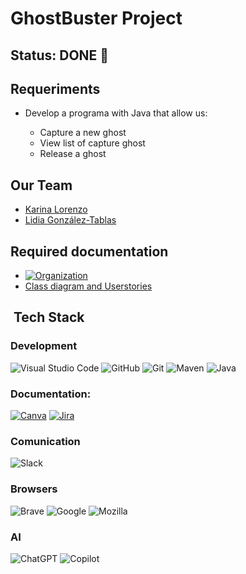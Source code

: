
# GhostBuster Project

## Status: DONE 🚀

## Requeriments 
- Develop a programa with Java that allow us:

    - Capture a new ghost
    - View list of capture ghost
    - Release a ghost

## Our Team
- [Karina Lorenzo](https://github.com/karinalorenzo)
- [Lidia González-Tablas](https://github.com/Lgtf5)

## Required documentation 
- [![Organization](https://img.shields.io/badge/-Jira-0052CC?logo=jira&logoColor=white&style=flat)](https://jesusenjamio.atlassian.net/jira/core/projects/GTMS/board)
- [Class diagram and Userstories](https://app.diagrams.net/#G1H0Fqh-f4f6S4VqPCa3GoZZkEa4_t3PHq#%7B%22pageId%22%3A%22X7rm7J-QEX2SyxZ-X8iI%22%7D)

## &nbsp;Tech Stack

### Development

![Visual Studio Code](https://img.shields.io/badge/-Visual_Studio_Code-007ACC?logo=visual-studio-code&logoColor=white&style=flat)
![GitHub](https://img.shields.io/badge/-GitHub-181717?logo=github&logoColor=white&style=flat)
![Git](https://img.shields.io/badge/-Git-F05032?logo=git&logoColor=white&style=flat) 
![Maven](https://img.shields.io/badge/-Maven-C71A36?logo=apache-maven&logoColor=white&style=flat)
![Java](https://img.shields.io/badge/-Java-007396?logo=java&logoColor=white&style=flat)
 
 ### Documentation:

[![Canva](https://img.shields.io/badge/-Canva-00C4CC?logo=canva&logoColor=white&style=flat)](https://www.canva.com/design/DAGeptUBvAM/uf3YkajTAK5PPGFl4GRDTg/edit)
[![Jira](https://img.shields.io/badge/-Jira-0052CC?logo=jira&logoColor=white&style=flat)](https://gaviriayeferson2.atlassian.net/jira/software/projects/KAN/boards/1)

 ### Comunication
![Slack](https://img.shields.io/badge/-Slack-4A154B?logo=slack&logoColor=white&style=flat)

### Browsers
![Brave](https://img.shields.io/badge/-Brave-FB542B?logo=brave&logoColor=white&style=flat)
![Google](https://img.shields.io/badge/-Google-4285F4?logo=google&logoColor=white&style=flat)
![Mozilla](https://img.shields.io/badge/-Mozilla-FF7139?style=flat&logo=mozilla&logoColor=white)

### AI
![ChatGPT](https://img.shields.io/badge/-ChatGPT-10A37F?logo=openai&logoColor=white&style=flat)
![Copilot](https://img.shields.io/badge/-Copilot-0078D4?style=flat&logo=microsoft&logoColor=white)
